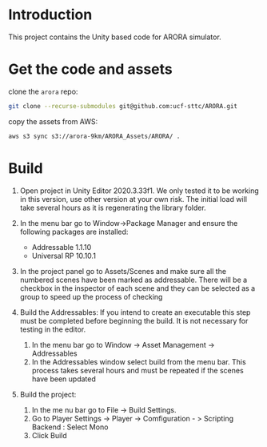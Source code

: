 # Introduction 
This project contains the Unity based code for ARORA simulator.

# Get the code and assets

clone the `arora` repo:

```sh
git clone --recurse-submodules git@github.com:ucf-sttc/ARORA.git
```

copy the assets from AWS:

```sh
aws s3 sync s3://arora-9km/ARORA_Assets/ARORA/ .
```

# Build 
1. Open project in Unity Editor 2020.3.33f1. We only tested it to be working in this version, use other version at your own risk. The initial load will take several hours as it is regenerating the library folder.

2. In the menu bar go to Window->Package Manager and ensure the following packages are installed:
  
   * Addressable 1.1.10
   * Universal RP 10.10.1
   
3. In the project panel go to Assets/Scenes and make sure all the numbered scenes have been marked as addressable. There will be a checkbox in the inspector of each scene and they can be selected as a group to speed up the process of checking

4. Build the Addressables: If you intend to create an executable this step must be completed before beginning the build. It is not necessary for testing in the editor. 
   1. In the menu bar go to Window -> Asset Management -> Addressables
   2. In the Addressables window select build from the menu bar. This process takes several hours and must be repeated if the scenes have been updated

5. Build the project: 

   1. In the me nu bar go to File -> Build Settings.
   2. Go to Player Settings -> Player -> Comfiguration - > Scripting Backend : Select Mono
   3. Click Build